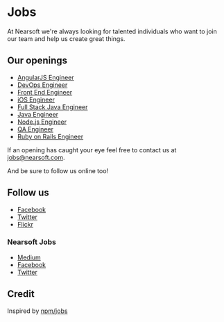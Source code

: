 # Jobs

At Nearsoft we're always looking for talented individuals who want to join our team and help us create great things.

## Our openings

* [AngularJS Engineer](angular.md)
* [DevOps Engineer](dev-ops.md)
* [Front End Engineer](front-end.md)
* [iOS Engineer](ios.md)
* [Full Stack Java Engineer](java-full-stack.md)
* [Java Engineer](java.md)
* [Node.js Engineer](node.md)
* [QA Engineer](qa.md)
* [Ruby on Rails Engineer](ror.md)

If an opening has caught your eye feel free to contact us at [jobs@nearsoft.com](mailto:jobs@nearsoft.com).

And be sure to follow us online too!

## Follow us

* [Facebook](https://www.facebook.com/NearsoftInc)
* [Twitter](https://twitter.com/nearsoft)
* [Flickr](https://www.flickr.com/photos/nearsoft)

### Nearsoft Jobs

* [Medium](https://medium.com/nearsoft-jobs)
* [Facebook](https://www.facebook.com/nearsoftjobs)
* [Twitter](https://twitter.com/NearsoftJobs)

## Credit

Inspired by [npm/jobs](https://github.com/npm/jobs)
